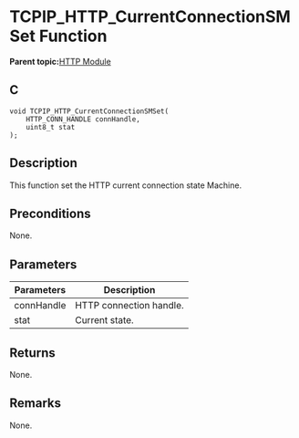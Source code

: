 # TCPIP\_HTTP\_CurrentConnectionSMSet Function

**Parent topic:**[HTTP Module](GUID-25A4CF50-2F8F-47E7-A90C-ABFA52814459.md)

## C

```
void TCPIP_HTTP_CurrentConnectionSMSet(
    HTTP_CONN_HANDLE connHandle, 
    uint8_t stat
);
```

## Description

This function set the HTTP current connection state Machine.

## Preconditions

None.

## Parameters

|Parameters|Description|
|----------|-----------|
|connHandle|HTTP connection handle.|
|stat|Current state.|

## Returns

None.

## Remarks

None.

